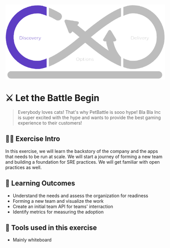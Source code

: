 ![thumbnail](../images/discovery.png)
# ⚔️ Let the Battle Begin
> Everybody loves cats! That's why PetBattle is sooo hype! Bla Bla Inc is super excited with the hype and wants to provide the best gaming experience to their customers!

## 👨‍🍳 Exercise Intro
In this exercise, we will learn the backstory of the company and the apps that needs to be run at scale. We will start a journey of forming a new team and building a foundation for SRE practices. We will get familiar with open practices as well.

## 🔮 Learning Outcomes
* Understand the needs and assess the organization for readiness
* Forming a new team and visualize the work
* Create an initial team API for teams' interraction
* Identify metrics for measuring the adoption

## 🔨 Tools used in this exercise
* Mainly whiteboard
<!-----
Order could be like that:
- What is SRE?
- Jargon and Terminology
- What is an SRE problem
- SRE is a Journey / Organizational
- Types of SRE
+ Let the battles begin / form a team
+ install PetBattle
+ install CICD
+ PRR

- What is Reliability?
+ What does Reliability mean for PetBattle users?

- Observability
- SLI/SLO/Error budgets
+ SLI/SLO/Error Budgets

- Toil
+ Toil

- Incident Management / Blameless Postmortems
+ Incident Management / Blameless Postmortems

- the rest
--->